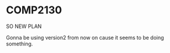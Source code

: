 # COMP2130

SO NEW PLAN

Gonna be using version2 from now on cause it seems to be doing something.


